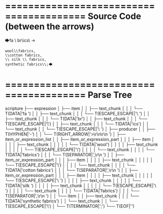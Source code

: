 ========================================
Source Code (between the arrows)
========================================

🡆fa \\ br\\ics\\ ->

    wool\\fabrics,
    \\cotton fabrics,
    \\ silk \\ fabrics,
    synthetic fabrics\\;🡄

========================================
Parse Tree
========================================

scripture
├── expression
│   ├── item
│   │   ├── text_chunk
│   │   │   └── T(DATA|'fa ')
│   │   ├── text_chunk
│   │   │   └── T(ESCAPE_ESCAPE|'\\ ')
│   │   ├── text_chunk
│   │   │   └── T(DATA|'br')
│   │   ├── text_chunk
│   │   │   └── T(ESCAPE_ESCAPE|'\\')
│   │   ├── text_chunk
│   │   │   └── T(DATA|'ics')
│   │   └── text_chunk
│   │       └── T(ESCAPE_ESCAPE|'\\ ')
│   ├── producer
│   │   ├── T(HYPHEN|'-')
│   │   └── T(RIGHT_ARROW|'>\r\n\r\n    ')
│   ├── item_or_expression_list
│   │   ├── item_or_expression_part
│   │   │   ├── item
│   │   │   │   ├── text_chunk
│   │   │   │   │   └── T(DATA|'wool')
│   │   │   │   ├── text_chunk
│   │   │   │   │   └── T(ESCAPE_ESCAPE|'\\')
│   │   │   │   └── text_chunk
│   │   │   │       └── T(DATA|'fabrics')
│   │   │   └── T(SEPARATOR|',\r\n    ')
│   │   ├── item_or_expression_part
│   │   │   ├── item
│   │   │   │   ├── text_chunk
│   │   │   │   │   └── T(ESCAPE_ESCAPE|'\\')
│   │   │   │   └── text_chunk
│   │   │   │       └── T(DATA|'cotton fabrics')
│   │   │   └── T(SEPARATOR|',\r\n    ')
│   │   ├── item_or_expression_part
│   │   │   ├── item
│   │   │   │   ├── text_chunk
│   │   │   │   │   └── T(ESCAPE_ESCAPE|'\\ ')
│   │   │   │   ├── text_chunk
│   │   │   │   │   └── T(DATA|'silk ')
│   │   │   │   ├── text_chunk
│   │   │   │   │   └── T(ESCAPE_ESCAPE|'\\ ')
│   │   │   │   └── text_chunk
│   │   │   │       └── T(DATA|'fabrics')
│   │   │   └── T(SEPARATOR|',\r\n    ')
│   │   └── item
│   │       ├── text_chunk
│   │       │   └── T(DATA|'synthetic fabrics')
│   │       └── text_chunk
│   │           └── T(ESCAPE_ESCAPE|'\\')
│   └── T(TERMINATOR|';')
└── T(EOF|'<EOF>')